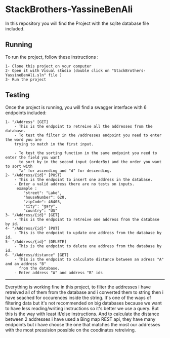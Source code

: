 # StackBrothers-YassineBenAli

In this repository you will find the Project with the sqlite database file included.


## Running 

To run the project, follow these instructions :

    1- Clone this project on your computer
    2- Open it with Visual studio (double click on "StackBrothers-YassineBenAli.sln" file )
    3- Run the project


## Testing

Once the project is running, you will find a swagger interface with 6 endpoints included:
   
    1- "/Address" [GET]
        - This is the endpoint to retreive all the addresses from the database.
        - To test the filter in the /addresses endpoint you need to enter the word you are 
        trying to match in the first input.

        - To test the sorting function in the same endpoint you need to enter the field you want
          to sort by in the second input (orderBy) and the order you want to sort with
          "a" for ascending and "d" for descending.
    2- "​/Address​/{id}" [POST]
        - This is the endpoint to insert one address in the database.
        - Enter a valid address there are no tests on inputs.
         example : 
            "street": "Lake",
            "houseNumber": 620,
            "zipCode": 46403,
            "city": "gary",
            "country": "US"
    3- "​/Address​/{id}" [GET]
        - This is the endpoint to retreive one address from the database by id.
    4- "​/Address​/{id}" [PUT]
        - This is the endpoint to update one address from the database by id.
    5- "​/Address​/{id}" [DELETE]
        - This is the endpoint to delete one address from the database by id.
    6- "​/Address​/distance" [GET]
        - This is the endpoint to calculate distance between an adress "A" and an address "B" 
          from the database.
        - Enter address "A" and address "B" ids 
        
        
-----------------------------------------------------------------

Everything is working fine in this project, to filter the addresses i have retreived all of them from the database and i converted them to string then i have seached for occurences inside the string.
It's one of the ways of filtering data but it's not recommended on big databases because we want to have less reading/writing instructions so it's better we use a query. But this is the way with least if/else instructions.
And to calculate the distance between 2 addresses i have used a Bing map REST api, they have many endpoints but i have choose the one that matches the most our addresses with the most pressision possible on the coodinates retreiving.
    
        
    

